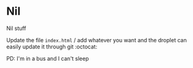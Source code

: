 # Nil
Nil stuff

Update the file ``` index.html ``` / add whatever you want and the droplet can easily update it through git  :octocat:

PD: I'm in a bus and I can't sleep
